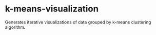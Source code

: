 # k-means-visualization
Generates iterative visualizations of data grouped by k-means clustering algorithm.


